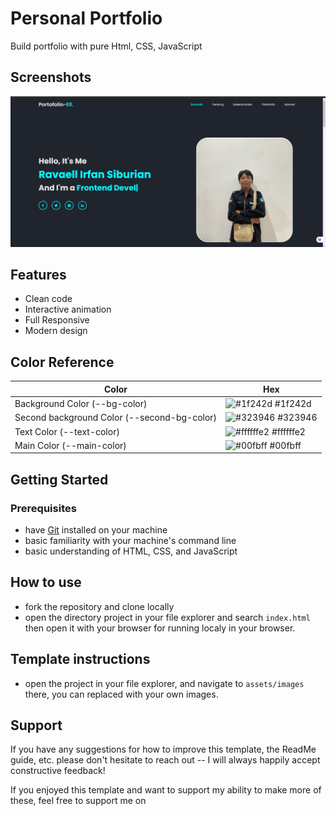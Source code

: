 
# Personal Portfolio

Build portfolio with pure Html, CSS, JavaScript   




## Screenshots

![Screenshot_7](/Screenshoot.png)



## Features

- Clean code
- Interactive animation
- Full Responsive
- Modern design

## Color Reference

| Color             | Hex                                                                |
| ----------------- | ------------------------------------------------------------------ |
| Background Color (--bg-color) | ![#1f242d](https://via.placeholder.com/10/1f242d?text=+) #1f242d |
|Second background Color  (--second-bg-color) | ![#323946](https://via.placeholder.com/10/323946?text=+) #323946 |
| Text Color  (--text-color) | ![#ffffffe2](https://via.placeholder.com/10/ffffffe2?text=+) #ffffffe2 |
| Main Color  (--main-color) | ![#00fbff](https://via.placeholder.com/10/00fbff?text=+) #00fbff |



## Getting Started

### Prerequisites
- have [Git](https://git-scm.com/) installed on your machine
- basic familiarity with your machine's command line
- basic understanding of HTML, CSS, and JavaScript

## How to use

- fork the repository and clone locally
- open the directory project in your file explorer and search `index.html` then open it with your browser for running localy in your browser.

## Template instructions

- open the project in your file explorer, and navigate to `assets/images` there, you can replaced with your own images.

## Support

If you have any suggestions for how to improve this template, the ReadMe guide, etc.
please don't hesitate to reach out -- I will always happily accept constructive feedback!

If you enjoyed this template and want to support my ability to make more of these, feel free to
support me on

